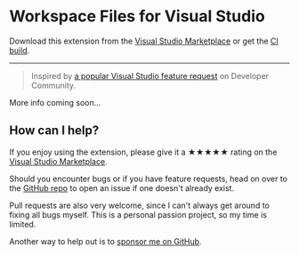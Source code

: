 ﻿[marketplace]: https://marketplace.visualstudio.com/items?itemName=MadsKristensen.WorkspaceFiles
[vsixgallery]: http://vsixgallery.com/extension/WorkspaceFiles.e5308ac4-ca47-4992-945b-9b144a10c2d0/
[repo]:https://github.com/madskristensen/WorkspaceFiles

# Workspace Files for Visual Studio

<!--[![Build](https://github.com/madskristensen/DocumentMargin/actions/workflows/build.yaml/badge.svg)](https://github.com/madskristensen/DocumentMargin/actions/workflows/build.yaml)-->

Download this extension from the [Visual Studio Marketplace][marketplace]
or get the [CI build][vsixgallery].

----------------------------------------

> Inspired by [a popular Visual Studio feature request](https://developercommunity.visualstudio.com/t/Make-Solution-Folders-map-to-real-folder/358125?ftype=idea&stateGroup=active) on Developer Community.

More info coming soon...

## How can I help?
If you enjoy using the extension, please give it a ★★★★★ rating on the [Visual Studio Marketplace][marketplace].

Should you encounter bugs or if you have feature requests, head on over to the [GitHub repo][repo] to open an issue if one doesn't already exist.

Pull requests are also very welcome, since I can't always get around to fixing all bugs myself. This is a personal passion project, so my time is limited.

Another way to help out is to [sponsor me on GitHub](https://github.com/sponsors/madskristensen).